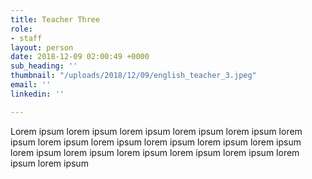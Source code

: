 ```yaml
---
title: Teacher Three
role:
- staff
layout: person
date: 2018-12-09 02:00:49 +0000
sub_heading: ''
thumbnail: "/uploads/2018/12/09/english_teacher_3.jpeg"
email: ''
linkedin: ''

---
```

Lorem ipsum lorem ipsum lorem ipsum lorem ipsum lorem ipsum lorem ipsum lorem ipsum lorem ipsum lorem ipsum lorem ipsum lorem ipsum lorem ipsum lorem ipsum lorem ipsum lorem ipsum lorem ipsum lorem ipsum lorem ipsum